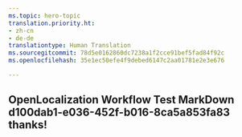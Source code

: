 ```yaml
---
ms.topic: hero-topic
translation.priority.ht:
- zh-cn
- de-de
translationtype: Human Translation
ms.sourcegitcommit: 78d5e0162860dc7238a1f2cce91bef5fad84f92c
ms.openlocfilehash: 35e1ec50efe4f9debed6147c2aa01781e2e3e676

---
```

## OpenLocalization Workflow Test MarkDown d100dab1-e036-452f-b016-8ca5a853fa83 thanks!



<!--HONumber=Jul16_HO2-->


